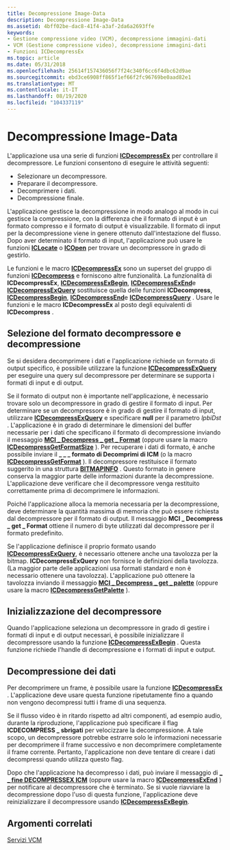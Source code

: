 ```yaml
---
title: Decompressione Image-Data
description: Decompressione Image-Data
ms.assetid: 4bff02be-dac8-41f4-a3af-2da6a2693ffe
keywords:
- Gestione compressione video (VCM), decompressione immagini-dati
- VCM (Gestione compressione video), decompressione immagini-dati
- Funzioni ICDecompressEx
ms.topic: article
ms.date: 05/31/2018
ms.openlocfilehash: 25614f157436056f7f24c340f6cc6f4dbc62d9ae
ms.sourcegitcommit: ebd3ce6908ff865f1ef66f2fc96769be0aad82e1
ms.translationtype: MT
ms.contentlocale: it-IT
ms.lasthandoff: 08/19/2020
ms.locfileid: "104337119"
---
```

# <a name="image-data-decompression"></a>Decompressione Image-Data

L'applicazione usa una serie di funzioni [**ICDecompressEx**](/windows/desktop/api/Vfw/nf-vfw-icdecompressex) per controllare il decompressore. Le funzioni consentono di eseguire le attività seguenti:

-   Selezionare un decompressore.
-   Preparare il decompressore.
-   Decomprimere i dati.
-   Decompressione finale.

L'applicazione gestisce la decompressione in modo analogo al modo in cui gestisce la compressione, con la differenza che il formato di input è un formato compresso e il formato di output è visualizzabile. Il formato di input per la decompressione viene in genere ottenuto dall'intestazione del flusso. Dopo aver determinato il formato di input, l'applicazione può usare le funzioni [**ICLocate**](/windows/desktop/api/Vfw/nf-vfw-iclocate) o [**ICOpen**](/windows/desktop/api/Vfw/nf-vfw-icopen) per trovare un decompressore in grado di gestirlo.

Le funzioni e le macro [**ICDecompressEx**](/windows/desktop/api/Vfw/nf-vfw-icdecompressex) sono un superset del gruppo di funzioni [**ICDecompress**](/windows/desktop/api/Vfw/nf-vfw-icdecompress) e forniscono altre funzionalità. La funzionalità di **ICDecompressEx**, [**ICDecompressExBegin**](/windows/desktop/api/Vfw/nf-vfw-icdecompressexbegin), [**ICDecompressExEnd**](/windows/desktop/api/Vfw/nf-vfw-icdecompressexend)e [**ICDecompressExQuery**](/windows/desktop/api/Vfw/nf-vfw-icdecompressexquery) sostituisce quella delle funzioni **ICDecompress**, [**ICDecompressBegin**](/windows/desktop/api/Vfw/nf-vfw-icdecompressbegin), [**ICDecompressEnd**](/windows/desktop/api/Vfw/nf-vfw-icdecompressend)e [**ICDecompressQuery**](/windows/desktop/api/Vfw/nf-vfw-icdecompressquery) . Usare le funzioni e le macro **ICDecompressEx** al posto degli equivalenti di **ICDecompress** .

## <a name="decompressor-and-decompression-format-selection"></a>Selezione del formato decompressore e decompressione

Se si desidera decomprimere i dati e l'applicazione richiede un formato di output specifico, è possibile utilizzare la funzione [**ICDecompressExQuery**](/windows/desktop/api/Vfw/nf-vfw-icdecompressexquery) per eseguire una query sul decompressore per determinare se supporta i formati di input e di output.

Se il formato di output non è importante nell'applicazione, è necessario trovare solo un decompressore in grado di gestire il formato di input. Per determinare se un decompressore è in grado di gestire il formato di input, utilizzare [**ICDecompressExQuery**](/windows/desktop/api/Vfw/nf-vfw-icdecompressexquery) e specificare **null** per il parametro *lpbiDst* . L'applicazione è in grado di determinare le dimensioni del buffer necessarie per i dati che specificano il formato di decompressione inviando il messaggio [**MCI \_ Decompress \_ get \_ Format**](icm-decompress-get-format.md) (oppure usare la macro [**ICDecompressGetFormatSize**](/windows/desktop/api/Vfw/nf-vfw-icdecompressgetformatsize) ). Per recuperare i dati di formato, è anche possibile inviare il **\_ \_ \_ formato di Decomprimi di ICM** (o la macro [**ICDecompressGetFormat**](/windows/desktop/api/Vfw/nf-vfw-icdecompressgetformat) ). Il decompressore restituisce il formato suggerito in una struttura [**BITMAPINFO**](/windows/win32/api/wingdi/ns-wingdi-bitmapinfo) . Questo formato in genere conserva la maggior parte delle informazioni durante la decompressione. L'applicazione deve verificare che il decompressore venga restituito correttamente prima di decomprimere le informazioni.

Poiché l'applicazione alloca la memoria necessaria per la decompressione, deve determinare la quantità massima di memoria che può essere richiesta dal decompressore per il formato di output. Il messaggio **MCI \_ Decompress \_ get \_ Format** ottiene il numero di byte utilizzati dal decompressore per il formato predefinito.

Se l'applicazione definisce il proprio formato usando [**ICDecompressExQuery**](/windows/desktop/api/Vfw/nf-vfw-icdecompressexquery), è necessario ottenere anche una tavolozza per la bitmap. **ICDecompressExQuery** non fornisce le definizioni della tavolozza. (La maggior parte delle applicazioni usa formati standard e non è necessario ottenere una tavolozza). L'applicazione può ottenere la tavolozza inviando il messaggio [**MCI \_ Decompress \_ get \_ palette**](icm-decompress-get-palette.md) (oppure usare la macro [**ICDecompressGetPalette**](/windows/desktop/api/Vfw/nf-vfw-icdecompressgetpalette) ).

## <a name="decompressor-initialization"></a>Inizializzazione del decompressore

Quando l'applicazione seleziona un decompressore in grado di gestire i formati di input e di output necessari, è possibile inizializzare il decompressore usando la funzione [**ICDecompressExBegin**](/windows/desktop/api/Vfw/nf-vfw-icdecompressexbegin) . Questa funzione richiede l'handle di decompressione e i formati di input e output.

## <a name="data-decompression"></a>Decompressione dei dati

Per decomprimere un frame, è possibile usare la funzione [**ICDecompressEx**](/windows/desktop/api/Vfw/nf-vfw-icdecompressex) . L'applicazione deve usare questa funzione ripetutamente fino a quando non vengono decompressi tutti i frame di una sequenza.

Se il flusso video è in ritardo rispetto ad altri componenti, ad esempio audio, durante la riproduzione, l'applicazione può specificare il flag **ICDECOMPRESS \_ sbrigati** per velocizzare la decompressione. A tale scopo, un decompressore potrebbe estrarre solo le informazioni necessarie per decomprimere il frame successivo e non decomprimere completamente il frame corrente. Pertanto, l'applicazione non deve tentare di creare i dati decompressi quando utilizza questo flag.

Dopo che l'applicazione ha decompresso i dati, può inviare il messaggio di [**\_ \_ fine DECOMPRESSEX ICM**](icm-decompressex-end.md) (oppure usare la macro [**ICDecompressExEnd**](/windows/desktop/api/Vfw/nf-vfw-icdecompressexend) ) per notificare al decompressore che è terminato. Se si vuole riavviare la decompressione dopo l'uso di questa funzione, l'applicazione deve reinizializzare il decompressore usando [**ICDecompressExBegin**](/windows/desktop/api/Vfw/nf-vfw-icdecompressexbegin).

## <a name="related-topics"></a>Argomenti correlati

<dl> <dt>

[Servizi VCM](vcm-services.md)
</dt> </dl>

 

 